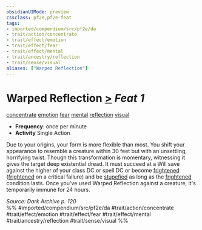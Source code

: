 ```yaml
---
obsidianUIMode: preview
cssclass: pf2e,pf2e-feat
tags:
- imported/compendium/src/pf2e/da
- trait/action/concentrate
- trait/effect/emotion
- trait/effect/fear
- trait/effect/mental
- trait/ancestry/reflection
- trait/sense/visual
aliases: ["Warped Reflection"]
---
```

# Warped Reflection  [>](chapter-9-playing-the-game.md#Actions "Single Action") *Feat 1*  
[concentrate](concentrate.md)  [emotion](emotion.md)  [fear](rules/traits/fear.md)  [mental](mental.md)  [reflection](reflection-da.md)  [visual](visual.md)  

- **Frequency**: once per minute
- **Activity** Single Action

Due to your origins, your form is more flexible than most. You shift your appearance to resemble a creature within 30 feet but with an unsettling, horrifying twist. Though this transformation is momentary, witnessing it gives the target deep existential dread. It must succeed at a Will save against the higher of your class DC or spell DC or become [frightened](conditions.md#Frightened) ([frightened](conditions.md#Frightened) on a critical failure) and be [stupefied](conditions.md#Stupefied) as long as the [frightened](conditions.md#Frightened) condition lasts. Once you've used Warped Reflection against a creature, it's temporarily immune for 24 hours.

*Source: Dark Archive p. 120*  
%% #imported/compendium/src/pf2e/da #trait/action/concentrate #trait/effect/emotion #trait/effect/fear #trait/effect/mental #trait/ancestry/reflection #trait/sense/visual %%